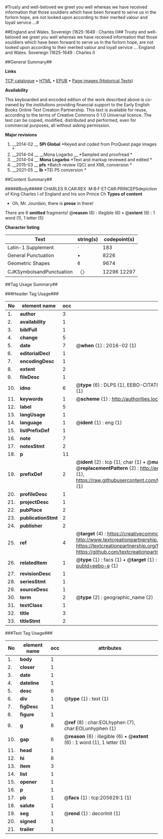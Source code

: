 #Trusty and well-beloved we greet you well whereas we have received information that those souldiers which have been forward to serve us in the forlorn hope, are not looked upon according to their merited valour and loyall service ...#

##England and Wales. Sovereign (1625-1649 : Charles I)##
Trusty and well-beloved we greet you well whereas we have received information that those souldiers which have been forward to serve us in the forlorn hope, are not looked upon according to their merited valour and loyall service ...
England and Wales. Sovereign (1625-1649 : Charles I)

##General Summary##

**Links**

[TCP catalogue](http://www.ota.ox.ac.uk/tcp/)  • 
[HTML](http://tei.it.ox.ac.uk/tcp/Texts-HTML/free/B19/B19244.html)  • 
[EPUB](http://tei.it.ox.ac.uk/tcp/Texts-EPUB/free/B19/B19244.epub) • 
[Page images (Historical Texts)](https://historicaltexts.jisc.ac.uk/eebo-19735475e)

**Availability**

This keyboarded and encoded edition of the work described above is co-owned by the
    institutions providing financial support to the Early English Books Online Text Creation
    Partnership. This text is available for reuse, according to the terms of  Creative Commons 0 1.0 Universal
    licence. The text can be copied, modified, distributed and performed, even for commercial
    purposes, all without asking permission.

**Major revisions**

1. __2014-02 __ __SPi Global__ *Keyed and coded from ProQuest page images *
1. __2014-04 __ __Mona Logarbo __ *Sampled and proofread *
1. __2014-04 __ __Mona Logarbo__ *Text and markup reviewed and edited *
1. __2015-03 __ __pfs__ *Batch review (QC) and XML conversion *
1. __2021-05 __ __lb__ *TEI P5 conversion *

##Content Summary##

#####Body#####
CHARLES R.CAR:REX ·M·B·F·ET·CAR·PRINCEPSdepiction of King Charles I of England and his son Prince Ch
**Types of content**

  * Oh, Mr. Jourdain, there is **prose** in there!

There are 6 **omitted** fragments! 
 @__reason__ (6) : illegible (6)  •  @__extent__ (6) : 1 word (1), 1 letter (5)

**Character listing**


|Text|string(s)|codepoint(s)|
|---|---|---|
|Latin-1 Supplement|·|183|
|General Punctuation|•|8226|
|Geometric Shapes|◊|9674|
|CJKSymbolsandPunctuation|〈〉|12296 12297|

##Tag Usage Summary##

###Header Tag Usage###

|No|element name|occ|attributes|
|---|---|---|---|
|1.|__author__|3||
|2.|__availability__|1||
|3.|__biblFull__|1||
|4.|__change__|5||
|5.|__date__|7| @__when__ (1) : 2016-02 (1)|
|6.|__editorialDecl__|1||
|7.|__encodingDesc__|1||
|8.|__extent__|2||
|9.|__fileDesc__|1||
|10.|__idno__|6| @__type__ (6) : DLPS (1), EEBO-CITATION (1), VID (1), EEBO-PROQUEST (1), STC (1), OCLC (1)|
|11.|__keywords__|1| @__scheme__ (1) : http://authorities.loc.gov/ (1)|
|12.|__label__|5||
|13.|__langUsage__|1||
|14.|__language__|1| @__ident__ (1) : eng (1)|
|15.|__listPrefixDef__|1||
|16.|__note__|7||
|17.|__notesStmt__|2||
|18.|__p__|11||
|19.|__prefixDef__|2| @__ident__ (2) : tcp (1), char (1)  •  @__matchPattern__ (2) : ([0-9\-]+):([0-9IVX]+) (1), (.+) (1)  •  @__replacementPattern__ (2) : http://eebo.chadwyck.com/downloadtiff?vid=$1&page=$2 (1), https://raw.githubusercontent.com/textcreationpartnership/Texts/master/tcpchars.xml#$1 (1)|
|20.|__profileDesc__|1||
|21.|__projectDesc__|1||
|22.|__pubPlace__|2||
|23.|__publicationStmt__|2||
|24.|__publisher__|2||
|25.|__ref__|4| @__target__ (4) : https://creativecommons.org/publicdomain/zero/1.0/ (1), http://www.textcreationpartnership.org/docs/. (1), https://textcreationpartnership.org/faq/#faq05 (1), https://github.com/textcreationpartnership (1)|
|26.|__relatedItem__|1| @__type__ (1) : facs (1)  •  @__target__ (1) : https://data.historicaltexts.jisc.ac.uk/view?pubId=eebo-e (1)|
|27.|__revisionDesc__|1||
|28.|__seriesStmt__|1||
|29.|__sourceDesc__|1||
|30.|__term__|2| @__type__ (2) : geographic_name (2)|
|31.|__textClass__|1||
|32.|__title__|3||
|33.|__titleStmt__|2||


###Text Tag Usage###

|No|element name|occ|attributes|
|---|---|---|---|
|1.|__body__|1||
|2.|__closer__|1||
|3.|__date__|1||
|4.|__dateline__|1||
|5.|__desc__|6||
|6.|__div__|1| @__type__ (1) : text (1)|
|7.|__figDesc__|1||
|8.|__figure__|1||
|9.|__g__|8| @__ref__ (8) : char:EOLhyphen (7), char:EOLunhyphen (1)|
|10.|__gap__|6| @__reason__ (6) : illegible (6)  •  @__extent__ (6) : 1 word (1), 1 letter (5)|
|11.|__head__|1||
|12.|__hi__|8||
|13.|__item__|3||
|14.|__list__|1||
|15.|__opener__|1||
|16.|__p__|1||
|17.|__pb__|1| @__facs__ (1) : tcp:205629:1 (1)|
|18.|__salute__|1||
|19.|__seg__|1| @__rend__ (1) : decorInit (1)|
|20.|__signed__|1||
|21.|__trailer__|1||
